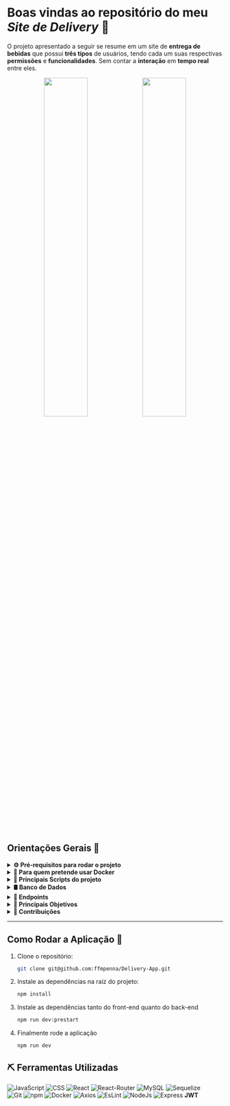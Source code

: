 # Boas vindas ao repositório do meu *Site de Delivery* 🥃

O projeto apresentado a seguir se resume em um site de **entrega de bebidas** que possui **três tipos** de usuários, tendo cada um suas respectivas **permissões** e **funcionalidades**. Sem contar a **interação** em **tempo real** entre eles.

<p align="center">
    <img width="45%" src="https://github.com/ffmpenna/Delivery-App/assets/106782125/ed85d0f4-8bab-4cc9-b92e-b1d5427b4340">
    <img width="45%" src="https://github.com/ffmpenna/Delivery-App/assets/106782125/93ca023f-ddd8-4db1-b6a9-c24bf84419ed">
</p>

## Orientações Gerais 🧐
<details>
	<summary>
		<strong>⚙ Pré-requisitos para rodar o projeto </strong>
	</summary><br>

- Precisará ter **Node** instalado em sua máquina;
- Precisará do **MySQL** rodando localmente ou através de um container **Docker** (veja as instruções a seguir);

</details>

<details>
	<summary>
		🐳<strong> Para quem pretende usar Docker </strong>
	</summary><br>

- Verifique se possui Docker instalado e configurado em sua máquina. Caso não o tenha instalado siga as [instruções do site oficial](https://docs.docker.com/get-docker/);
- Após a instalação, crie um container a partir de uma imagem MySQL. Para tal copie e cole o seguinte comando em seu terminal:

`docker run --name container-mysql -e MYSQL_ROOT_PASSWORD=password -d -p 3306:3306 mysql:5.7`

> Certifique-se que a porta 3306 esteja disponível em sua máquina. Caso contrário mude o valor da porta no código a cima.
</details>

<details>
	<summary>
		📓<strong> Principais Scripts do projeto </strong>
	</summary><br>

- `dev:prestart`: A partir da raiz, esse comando faz o processo de instalação de dependências (`npm i`) nos dois projetos (`./front-end` e `./back-end`) e roda o `Sequelize` no `./back-end` (lembrar de configurar o `.env` no mesmo);

  - *uso (na raiz do projeto): `npm run dev:prestart`*

------------

- `dev`: Limpa as portas `3000` e `3001` e sobe a aplicação com `pm2` em modo `fork` (uma instância pra cada aplicação). Nesse modo, as atualizações são assistidas (modo `watch`);

  - *uso (na raiz do projeto): `npm run dev`*

------------

- `db:reset`: Roda os scripts do `Sequelize` restaurando o **banco de dados de desenvolvimento** (final `-dev`). Utilize esse script caso ocorra algum problema no seu banco local;

  - *uso (na raiz do projeto): `npm run db:reset`*

</details>

<details>
	<summary>
		<strong>🛢 Banco de Dados </strong>
	</summary><br>

Para o banco de dados, foi utilizado o ORM `Sequelize`, para fazer interface com o `MySQL` a partir de um Diagrama de ER que você pode visualizar a baixo:

![Diagrama ER](https://github.com/ffmpenna/Delivery-App/assets/106782125/9136e80d-a76a-4404-bd19-f30a9b515871)

</details>

<details>
	<summary>
		<strong>🔁 Endpoints </strong>
	</summary><br>

```
------------------------------------------------------------------------

- POST /login
>>> Faz o login na aplicação

------------------------------------------------------------------------

- POST /register
>>> Cria um usuário do tipo consumidor

------------------------------------------------------------------------

- GET /user
>>> Lista todos os usuários registrados

- DELETE /user/:id
>>> Deleta um usuário pelo ID

------------------------------------------------------------------------

- POST /customer/products
>>> Vincula um produto e sua quantidade a um pedido

- POST /customer/orders
>>> Registra um pedido no banco de dados

- GET /customer/products
>>> Lista todos os produtos

- GET customer/orders/:id
>>> Lista um pedido pelo seu ID

- GET customer/orders/user/:id
>>> Lista todos os pedidos vinculados a um consumidor

- PUT customers/orders/:id
>>> Atualiza o status do pedido pelo seu ID

------------------------------------------------------------------------

- GET /seller
>>> Lista todos os vendedores

- GET /seller/orders/:id
>>> Lista um pedido pelo seu ID

- GET /seller/user/:id
>>> Lista todos os pedidos vinculados a um vendedor

------------------------------------------------------------------------

- POST /admin/manage
>>> Registra um novo usuário, podendo escolher seu tipo

------------------------------------------------------------------------
```

</details>

<details>
	<summary>
		<strong>🏹 Principais Objetivos </strong>
	</summary><br>

- Criar uma API RESTful com **Node.Js** e **Express**;
- Gerenciar um banco de dados **SQL** usando **Sequelize**;
- Fazer autenticação de usuários via **JWT**;
- Lidar com **3 fluxos** diferentes de usuários: **Admin, Vendedor e Consumidor**;
- Enviar requisições para API usando **Axios**;
- Gerenciar os estados da aplicação utilizando **ContextAPI**;
- Usar o **localStorage** para guardar dados;
- Criar o desing e estilizar a todas as páginas do projeto com **CSS**;

</details>

<details>
	<summary>
		<strong>🧑 Contribuições </strong>
	</summary><br>

Todos na equipe participaram ativamente de todos os aspectos da aplicação, mas deram foco em determinada área. Meu papel foi trabalhar majoritariamente no front-end. Trabalhamos baseados em Daily Meetings e metodologias ágeis como o Kanban. Foi uma jornada muito tranquila de lidar, indico cada um deles para trabalhar em qualquer equipe!

- [João Hélder](https://github.com/J0a0Helder)
- [João Victor Schiavon](https://github.com/joaovictorschiavon)
- [Filipe Lima](https://github.com/flimamcz)
- [Vinícius Andrade](https://github.com/viniandrade-dev)


</details>

------------

## Como Rodar a Aplicação 🔧

1. Clone o repositório:

	```bash
	git clone git@github.com:ffmpenna/Delivery-App.git
	```

2. Instale as dependências na raiz do projeto:

	```bash
	npm install
	```

3. Instale as dependências tanto do front-end quanto do back-end

	```bash
	npm run dev:prestart
	```

4. Finalmente rode a aplicação

	```bash
	npm run dev
	```

## ⛏️ Ferramentas Utilizadas

![JavaScript](https://img.shields.io/badge/JavaScript-F7DF1E?style=for-the-badge&logo=javascript&logoColor=black)
![CSS](https://img.shields.io/badge/CSS3-1572B6?style=for-the-badge&logo=css3&logoColor=white)
![React](https://img.shields.io/badge/React-20232A?style=for-the-badge&logo=react&logoColor=61DAFB)
![React-Router](https://img.shields.io/badge/React_Router-CA4245?style=for-the-badge&logo=react-router&logoColor=white)
![MySQL](https://img.shields.io/badge/MySQL-005C84?style=for-the-badge&logo=mysql&logoColor=white)
![Sequelize](https://img.shields.io/badge/Sequelize-52B0E7?style=for-the-badge&logo=Sequelize&logoColor=white)
<br>
![Git](https://img.shields.io/badge/git-%23F05033.svg?style=for-the-badge&logo=git&logoColor=white)
![npm](https://img.shields.io/badge/npm-CB3837?style=for-the-badge&logo=npm&logoColor=white)
![Docker](https://img.shields.io/badge/Docker-2496ED?style=for-the-badge&logo=docker&logoColor=white)
![Axios](https://img.shields.io/badge/Axios-20232A?style=for-the-badge&logo=axios&logoColor=61DAFB)
![EsLint](https://img.shields.io/badge/ESLint-4B32C3?style=for-the-badge&logo=eslint&logoColor=white)
![NodeJs](https://img.shields.io/badge/Node.js-43853D?style=for-the-badge&logo=node.js&logoColor=white)
![Express](https://img.shields.io/badge/Express.js-404D59?style=for-the-badge)
**JWT**
